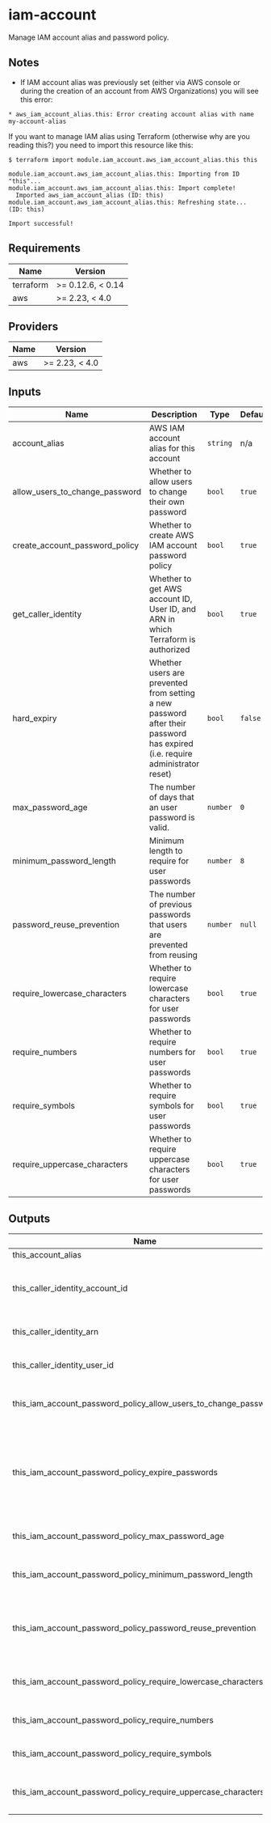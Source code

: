 # iam-account

Manage IAM account alias and password policy.

## Notes

* If IAM account alias was previously set (either via AWS console or during the creation of an account from AWS Organizations) you will see this error:
```
* aws_iam_account_alias.this: Error creating account alias with name my-account-alias
```

If you want to manage IAM alias using Terraform (otherwise why are you reading this?) you need to import this resource like this:
```
$ terraform import module.iam_account.aws_iam_account_alias.this this

module.iam_account.aws_iam_account_alias.this: Importing from ID "this"...
module.iam_account.aws_iam_account_alias.this: Import complete!
  Imported aws_iam_account_alias (ID: this)
module.iam_account.aws_iam_account_alias.this: Refreshing state... (ID: this)

Import successful!
```

<!-- BEGINNING OF PRE-COMMIT-TERRAFORM DOCS HOOK -->
## Requirements

| Name | Version |
|------|---------|
| terraform | >= 0.12.6, < 0.14 |
| aws | >= 2.23, < 4.0 |

## Providers

| Name | Version |
|------|---------|
| aws | >= 2.23, < 4.0 |

## Inputs

| Name | Description | Type | Default | Required |
|------|-------------|------|---------|:--------:|
| account\_alias | AWS IAM account alias for this account | `string` | n/a | yes |
| allow\_users\_to\_change\_password | Whether to allow users to change their own password | `bool` | `true` | no |
| create\_account\_password\_policy | Whether to create AWS IAM account password policy | `bool` | `true` | no |
| get\_caller\_identity | Whether to get AWS account ID, User ID, and ARN in which Terraform is authorized | `bool` | `true` | no |
| hard\_expiry | Whether users are prevented from setting a new password after their password has expired (i.e. require administrator reset) | `bool` | `false` | no |
| max\_password\_age | The number of days that an user password is valid. | `number` | `0` | no |
| minimum\_password\_length | Minimum length to require for user passwords | `number` | `8` | no |
| password\_reuse\_prevention | The number of previous passwords that users are prevented from reusing | `number` | `null` | no |
| require\_lowercase\_characters | Whether to require lowercase characters for user passwords | `bool` | `true` | no |
| require\_numbers | Whether to require numbers for user passwords | `bool` | `true` | no |
| require\_symbols | Whether to require symbols for user passwords | `bool` | `true` | no |
| require\_uppercase\_characters | Whether to require uppercase characters for user passwords | `bool` | `true` | no |

## Outputs

| Name | Description |
|------|-------------|
| this\_account\_alias | The Account Alias |
| this\_caller\_identity\_account\_id | The AWS Account ID number of the account that owns or contains the calling entity |
| this\_caller\_identity\_arn | The AWS ARN associated with the calling entity |
| this\_caller\_identity\_user\_id | The unique identifier of the calling entity |
| this\_iam\_account\_password\_policy\_allow\_users\_to\_change\_password | Indicates if IAM user is allowed to changer their passwords. |
| this\_iam\_account\_password\_policy\_expire\_passwords | Indicates whether passwords in the account expire. Returns true if max\_password\_age contains a value greater than 0. Returns false if it is 0 or not present. |
| this\_iam\_account\_password\_policy\_max\_password\_age | Indicates the max age of passwords in IAM user. |
| this\_iam\_account\_password\_policy\_minimum\_password\_length | Indicates the minimum passwords length for IAM user. |
| this\_iam\_account\_password\_policy\_password\_reuse\_prevention | The number of previous passwords that users are prevented from reusing. |
| this\_iam\_account\_password\_policy\_require\_lowercase\_characters | Whether to require lowercase characters for user passwords. |
| this\_iam\_account\_password\_policy\_require\_numbers | Whether to require numbers for user passwords. |
| this\_iam\_account\_password\_policy\_require\_symbols | Whether to require symbols for user passwords. |
| this\_iam\_account\_password\_policy\_require\_uppercase\_characters | Whether to require uppercase characters for user passwords. |

<!-- END OF PRE-COMMIT-TERRAFORM DOCS HOOK -->
